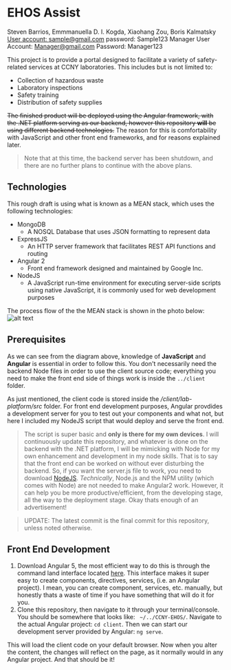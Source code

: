 # EHOS Assist
Steven Barrios,  Emmmanuella D. I. Kogda, Xiaohang Zou, Boris Kalmatsky
<a href="https://fathomless-mountain-49508.herokuapp.com/" target="Website_link">
User account: sample@gmail.com password: Sample123
Manager User Account: Manager@gmail.com Password: Manager123

This project is to provide a portal designed to facilitate a variety of safety-related services at CCNY laboratories.
This includes but is not limited to:
* Collection of hazardous waste
* Laboratory inspections
* Safety training
* Distribution of safety supplies

~~The finished product will be deployed using the Angular framework, with the .NET platform serving as our backend, however this repository **will** be using different backend technologies.~~ The reason for this is comfortability with JavaScript and other front end frameworks, and for reasons explained later.
> Note that at this time, the backend server has been shutdown, and there are no further plans to continue with the above plans.
## Technologies
This rough draft is using what is known as a MEAN stack, which uses the following technologies:
+ MongoDB
  * A NOSQL Database that uses JSON formatting to represent data  
+ ExpressJS
  * An HTTP server framework that facilitates REST API functions and routing
+ Angular 2
  * Front end framework designed and maintained by Google Inc.
+ NodeJS
  * A JavaScript run-time environment for executing server-side scripts using native JavaScript, it is commonly used for web development purposes  

The process flow of the the MEAN stack is shown in the photo below:
![alt text](https://excellentwebworld.com/wp-content/uploads/2017/09/images-3.jpg "MEAN Process - Anchal Malik")

## Prerequisites
As we can see from the diagram above, knowledge of **JavaScript** and **Angular** is essential in order to follow this.
You don't necessarily need the backend Node files in order to use the client source code; everything you need to make the front end side of things work is inside the `../client` folder.

As just mentioned, the client code is stored inside the */client/lab-platform/src* folder. For front end development purposes, Angular provdides a development server for you to test out your components and what not, but here I included my NodeJS script that would deploy and serve the front end.
>The script is super basic and **only is there for my own devices**. I will continuously update this repository, and whatever is done on the backend with the .NET platform, I will be mimicking with Node for my own enhancement and development in my node skills. That is to say that the front end can be worked on without ever disturbing the backend. So, if you want the server.js file to work, you need to download [NodeJS](https://nodejs.org/en/). *Technically*, Node.js and the NPM utility (which comes with Node) are not needed to make Angular2 work. However, it can help you be more productive/efficient, from the developing stage, all the way to the deployment stage. Okay thats enough of an advertisement!


> UPDATE: The latest commit is the final commit for this repository, unless noted otherwise. 

##  Front End Development
 1. Download Angular 5, the most efficient way to do this is through the command land interface located [here](https://cli.angular.io/). This interface makes it super easy to create components, directives, services, (i.e. an Angular project). I mean, you can create component, services, etc. manually, but honestly thats a waste of time if you have something that will do it for you.
 2. Clone this repository, then navigate to it through your terminal/console. You should be somewhere that looks like: ` ~/../CCNY-EHOS/`. Navigate to the actual Angular project: `cd client`. Then we can start our development server provided by Angular:
   `ng serve`.

This will load the client code on your default browser. Now when you alter the content, the changes will reflect on the page, as it normally would in any Angular project. And that should be it!
